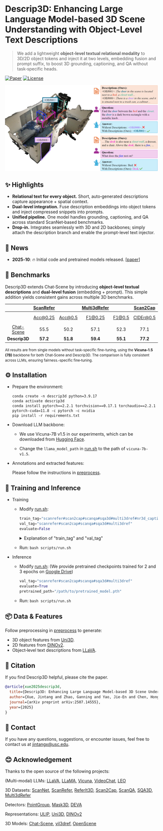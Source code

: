 # Descrip3D: Enhancing Large Language Model-based 3D Scene Understanding with Object-Level Text Descriptions

> We add a lightweight **object-level textual relational modality** to 3D/2D object tokens and inject it at two levels, embedding fusion and prompt suffix, to boost 3D grounding, captioning, and QA without task‑specific heads.
<p align="left">
  <a href="https://arxiv.org/abs/2507.14555"><img alt="Paper" src="https://img.shields.io/badge/arXiv-Descrip3D-b31b1b"></a>
  <a href="LICENSE"><img alt="License" src="https://img.shields.io/badge/License-MIT-green"></a>
</p>
<p align="center">
  <img src="assets/intro.png" alt="Descrip3D intro" width="600"/>
</p>



## ✨ Highlights

* **Relational text for every object.** Short, auto‑generated descriptions capture appearance + spatial context.
* **Dual‑level integration.** Fuse description embeddings into object tokens and inject compressed snippets into prompts.
* **Unified pipeline.** One model handles grounding, captioning, and QA across standard ScanNet‑based benchmarks.
* **Drop‑in.** Integrates seamlessly with 3D and 2D backbones; simply attach the description branch and enable the prompt-level text injector.



## 📰 News

* **2025‑10**: 🔥 Initial code and pretrained models released. [[paper](https://arxiv.org/abs/2507.14555)]



## 🔬 Benchmarks

Descrip3D extends Chat‑Scene by introducing **object‑level textual descriptions** and **dual‑level fusion** (embedding + prompt). This simple addition yields consistent gains across multiple 3D benchmarks.

  |      	| [ScanRefer](https://github.com/daveredrum/ScanRefer) 	|         	| [Multi3dRefer](https://github.com/3dlg-hcvc/M3DRef-CLIP)	|        	|  [Scan2Cap](https://github.com/daveredrum/Scan2Cap) 	|            	| [ScanQA](https://github.com/ATR-DBI/ScanQA)  	|        	| [SQA3D](https://github.com/SilongYong/SQA3D) 	|         	|
  |:----:	|:---------:	|:-------:	|:------:	|:------:	|:---------:	|:----------:	|:------------:	|:------:	|:-----:	|:-----:	|
  |      	|  Acc@0.25 	| Acc@0.5 	|    F1@0.25   	| F1@0.5 	|  CIDEr@0.5 	| B-4@0.5 	| CIDEr 	| B-4 	|    EM  	|    EM-R  	|
  | [Chat-Scene](https://github.com/ZzZZCHS/Chat-Scene/tree/dev) 	|    55.5   	|   50.2  	|  57.1 	|  52.3  	|    77.1  	|    **36.3**    	|     87.7      	|    14.3  	|  54.6  |  57.5  |
   **Descrip3D**	|   **57.2**    	|  **51.8**   	|  **59.4**  	|  **55.1**  	|   **77.2**    	|    34.5    	|     **93.7**     	|  **14.5**  | **55.7** | **58.4** |

<small>All results are from single models without task-specific fine-tuning, using the **Vicuna‑1.5 (7B)** backbone for both Chat‑Scene and Descrip3D. The comparison is fully consistent across LLMs, ensuring fairness.‑specific fine‑tuning. </small>

## ⚙️ Installation

- Prepare the environment:
  
  ```shell
  conda create -n descrip3d python=3.9.17
  conda activate descrip3d
  conda install pytorch==2.2.1 torchvision==0.17.1 torchaudio==2.2.1 pytorch-cuda=11.8 -c pytorch -c nvidia
  pip install -r requirements.txt
  ```
  
- Download LLM backbone:
  -  We use Vicuna-7B v1.5 in our experiments, which can be downloaded from [Hugging Face](https://huggingface.co/lmsys/vicuna-7b-v1.5).

  - Change the `llama_model_path` in [run.sh](./scripts/run.sh) to the path of `vicuna-7b-v1.5`.
  

- Annotations and extracted features:
  
  Please follow the instructions in [preprocess](preprocess/).


## 🚀 Training and Inference

- Training
  - Modify [run.sh](scripts/run.sh):
    ```python
    train_tag="scanrefer#scan2cap#scanqa#sqa3d#multi3dref#nr3d_caption#obj_align"
    val_tag="scanrefer#scan2cap#scanqa#sqa3d#multi3dref"
    evaluate=False
    ```

    <details>
    <summary> Explanation of "train_tag" and "val_tag" </summary>

    - Use `#` to seperate different datasets

    - Datasets:
      - `scanrefer`: [ScanRefer](https://github.com/daveredrum/ScanRefer) Dataset
      - `scan2cap`: [Scan2Cap](https://github.com/daveredrum/Scan2Cap) Dataset
      - `scanqa`: [ScanQA](https://github.com/ATR-DBI/ScanQA) Dataset
      - `sqa3d`: [SQA3D](https://github.com/SilongYong/SQA3D) Dataset
      - `multi3dref`: [Multi3dRefer](https://github.com/3dlg-hcvc/M3DRef-CLIP) Dataset
      - `nr3d_caption`: A captioning dataset originated from [Nr3D](https://github.com/referit3d/referit3d).
      - `obj_align`: A dataset originated from ScanRefer to align the object identifiers with object tokens.

    </details>
  - Run: `bash scripts/run.sh`


- Inference
  
  - Modify [run.sh](scripts/run.sh): (We provide pretrained checkpoints trained for 2 and 3 epochs on [Google Drive](https://drive.google.com/drive/folders/1mHlUgBYm_9tWOr0IyTqN62pTH8_7J4CH?usp=drive_link))
  
    ```python
    val_tag="scanrefer#scan2cap#scanqa#sqa3d#multi3dref"
    evaluate=True
    pretrained_path="/path/to/pretrained_model.pth"
    ```
  
  - Run: `bash scripts/run.sh`
 

## 📦 Data & Features

Follow preprocessing in [preprocess](preprocess/) to generate:
- 3D object features from [Uni3D](https://github.com/baaivision/Uni3D).
- 2D features from [DINOv2](https://github.com/facebookresearch/dinov2).
- Object‑level text descriptions from [LLaVA](https://llava-vl.github.io/).


## 📄 Citation

If you find Descrip3D helpful, please cite the paper.

```bibtex
@article{xue2025descrip3d,
  title={Descrip3D: Enhancing Large Language Model-based 3D Scene Understanding with Object-Level Text Descriptions},
  author={Xue, Jintang and Zhao, Ganning and Yao, Jie-En and Chen, Hong-En and Hu, Yue and Chen, Meida and You, Suya and Kuo, C-C Jay},
  journal={arXiv preprint arXiv:2507.14555},
  year={2025}
}
```

## 💬 Contact

If you have any questions, suggestions, or encounter issues, feel free to contact us at jintangx@usc.edu.

## 😊 Acknowledgement

Thanks to the open source of the following projects:

(Multi-modal) LLMs:
[LLaVA](https://llava-vl.github.io/),
[LLaMA](https://github.com/facebookresearch/llama), 
[Vicuna](https://github.com/lm-sys/FastChat),
[VideoChat](https://github.com/OpenGVLab/Ask-Anything/tree/main/video_chat), 
[LEO](https://github.com/embodied-generalist/embodied-generalist)

3D Datasets:
[ScanNet](https://github.com/ScanNet/ScanNet), 
[ScanRefer](https://github.com/daveredrum/ScanRefer), 
[ReferIt3D](https://github.com/referit3d/referit3d), 
[Scan2Cap](https://github.com/daveredrum/Scan2Cap), 
[ScanQA](https://github.com/ATR-DBI/ScanQA), 
[SQA3D](https://github.com/SilongYong/SQA3D), 
[Multi3dRefer](https://github.com/3dlg-hcvc/M3DRef-CLIP)

Detectors:
[PointGroup](https://github.com/dvlab-research/PointGroup), 
[Mask3D](https://github.com/JonasSchult/Mask3D),
[DEVA](https://github.com/hkchengrex/Tracking-Anything-with-DEVA)

Representations:
[ULIP](https://github.com/salesforce/ULIP), 
[Uni3D](https://github.com/baaivision/Uni3D),
[DINOv2](https://github.com/facebookresearch/dinov2)

3D Models:
[Chat-Scene](https://github.com/ZzZZCHS/Chat-Scene/tree/dev),
[vil3dref](https://github.com/cshizhe/vil3dref),
[OpenScene](https://github.com/pengsongyou/openscene)
